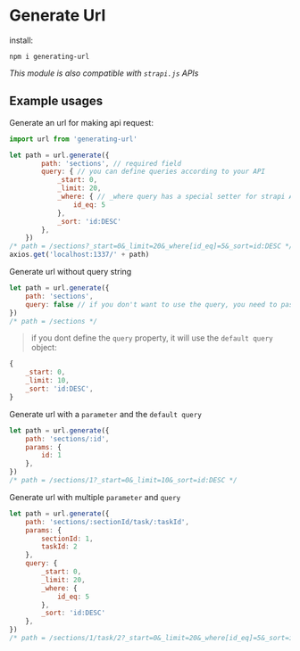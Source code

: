 # Generate Url

install:

`npm i generating-url`

*This module is also compatible with `strapi.js` APIs*

## Example usages

Generate an url for making api request:

```javascript
import url from 'generating-url'

let path = url.generate({
        path: 'sections', // required field
        query: { // you can define queries according to your API
            _start: 0,
            _limit: 20,
            _where: { // _where query has a special setter for strapi APIs
                id_eq: 5
            },
            _sort: 'id:DESC'
        },
    })
/* path = /sections?_start=0&_limit=20&_where[id_eq]=5&_sort=id:DESC */
axios.get('localhost:1337/' + path)
```

Generate url without query string

```javascript
let path = url.generate({
    path: 'sections',
    query: false // if you don't want to use the query, you need to pass 'false' here
})
/* path = /sections */
```

>if you dont define the `query` property, it will use the `default query` object:

```javascript
{
    _start: 0,
    _limit: 10,
    _sort: 'id:DESC',
}
```

Generate url with a `parameter` and the `default query`

```javascript
let path = url.generate({
    path: 'sections/:id',
    params: {
        id: 1
    },
})
/* path = /sections/1?_start=0&_limit=10&_sort=id:DESC */
```

Generate url with multiple `parameter` and `query`

```javascript
let path = url.generate({
    path: 'sections/:sectionId/task/:taskId',
    params: {
        sectionId: 1,
        taskId: 2
    },
    query: {
        _start: 0,
        _limit: 20,
        _where: {
            id_eq: 5
        },
        _sort: 'id:DESC'
    },
})
/* path = /sections/1/task/2?_start=0&_limit=20&_where[id_eq]=5&_sort=id:DESC */
```
